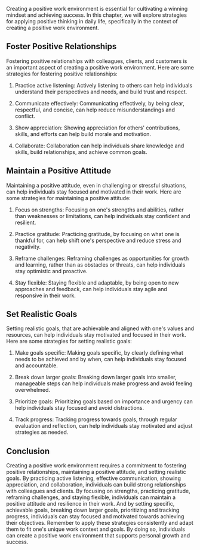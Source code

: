 
Creating a positive work environment is essential for cultivating a winning mindset and achieving success. In this chapter, we will explore strategies for applying positive thinking in daily life, specifically in the context of creating a positive work environment.

Foster Positive Relationships
-----------------------------

Fostering positive relationships with colleagues, clients, and customers is an important aspect of creating a positive work environment. Here are some strategies for fostering positive relationships:

1. Practice active listening: Actively listening to others can help individuals understand their perspectives and needs, and build trust and respect.

2. Communicate effectively: Communicating effectively, by being clear, respectful, and concise, can help reduce misunderstandings and conflict.

3. Show appreciation: Showing appreciation for others' contributions, skills, and efforts can help build morale and motivation.

4. Collaborate: Collaboration can help individuals share knowledge and skills, build relationships, and achieve common goals.

Maintain a Positive Attitude
----------------------------

Maintaining a positive attitude, even in challenging or stressful situations, can help individuals stay focused and motivated in their work. Here are some strategies for maintaining a positive attitude:

1. Focus on strengths: Focusing on one's strengths and abilities, rather than weaknesses or limitations, can help individuals stay confident and resilient.

2. Practice gratitude: Practicing gratitude, by focusing on what one is thankful for, can help shift one's perspective and reduce stress and negativity.

3. Reframe challenges: Reframing challenges as opportunities for growth and learning, rather than as obstacles or threats, can help individuals stay optimistic and proactive.

4. Stay flexible: Staying flexible and adaptable, by being open to new approaches and feedback, can help individuals stay agile and responsive in their work.

Set Realistic Goals
-------------------

Setting realistic goals, that are achievable and aligned with one's values and resources, can help individuals stay motivated and focused in their work. Here are some strategies for setting realistic goals:

1. Make goals specific: Making goals specific, by clearly defining what needs to be achieved and by when, can help individuals stay focused and accountable.

2. Break down larger goals: Breaking down larger goals into smaller, manageable steps can help individuals make progress and avoid feeling overwhelmed.

3. Prioritize goals: Prioritizing goals based on importance and urgency can help individuals stay focused and avoid distractions.

4. Track progress: Tracking progress towards goals, through regular evaluation and reflection, can help individuals stay motivated and adjust strategies as needed.

Conclusion
----------

Creating a positive work environment requires a commitment to fostering positive relationships, maintaining a positive attitude, and setting realistic goals. By practicing active listening, effective communication, showing appreciation, and collaboration, individuals can build strong relationships with colleagues and clients. By focusing on strengths, practicing gratitude, reframing challenges, and staying flexible, individuals can maintain a positive attitude and resilience in their work. And by setting specific, achievable goals, breaking down larger goals, prioritizing and tracking progress, individuals can stay focused and motivated towards achieving their objectives. Remember to apply these strategies consistently and adapt them to fit one's unique work context and goals. By doing so, individuals can create a positive work environment that supports personal growth and success.
